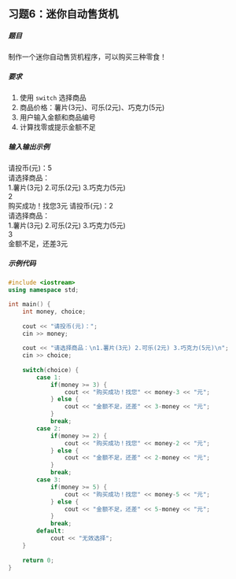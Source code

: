   ## 习题6：迷你自动售货机 <Badge type="hard" />

##### 题目
制作一个迷你自动售货机程序，可以购买三种零食！

##### 要求
1. 使用 `switch` 选择商品
2. 商品价格：薯片(3元)、可乐(2元)、巧克力(5元)
3. 用户输入金额和商品编号
4. 计算找零或提示金额不足

##### 输入输出示例
<RunningResult>
请投币(元)：5<br/>
请选择商品：<br/>
1.薯片(3元) 2.可乐(2元) 3.巧克力(5元)<br/>
2<br/>
购买成功！找您3元
</RunningResult>

<RunningResult>
请投币(元)：2<br/>
请选择商品：<br/>
1.薯片(3元) 2.可乐(2元) 3.巧克力(5元)<br/>
3<br/>
金额不足，还差3元
</RunningResult>

##### 示例代码
<PasswordProtected>

```cpp
#include <iostream>
using namespace std;

int main() {
    int money, choice;
    
    cout << "请投币(元)：";
    cin >> money;
    
    cout << "请选择商品：\n1.薯片(3元) 2.可乐(2元) 3.巧克力(5元)\n";
    cin >> choice;
    
    switch(choice) {
        case 1:
            if(money >= 3) {
                cout << "购买成功！找您" << money-3 << "元";
            } else {
                cout << "金额不足，还差" << 3-money << "元";
            }
            break;
        case 2:
            if(money >= 2) {
                cout << "购买成功！找您" << money-2 << "元";
            } else {
                cout << "金额不足，还差" << 2-money << "元";
            }
            break;
        case 3:
            if(money >= 5) {
                cout << "购买成功！找您" << money-5 << "元";
            } else {
                cout << "金额不足，还差" << 5-money << "元";
            }
            break;
        default:
            cout << "无效选择";
    }
    
    return 0;
}
```
</PasswordProtected>

